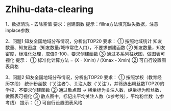 # Zhihu-data-clearing

1、数据清洗 - 去除空值
要求：创建函数
提示：fillna方法填充缺失数据，注意inplace参数

2、问题1 知友全国地域分布情况，分析出TOP20
要求：
① 按照地域统计 知友数量、知友密度（知友数量/城市常住人口），不要求创建函数
② 知友数量，知友密度，标准化处理，取值0-100，要求创建函数
③ 通过多系列柱状图，做图表可视化
提示：
① 标准化计算方法 = (X - Xmin) / (Xmax - Xmin)
② 可自行设置图表风格

3、问题2 知友全国地域分布情况，分析出TOP20
要求：
① 按照学校（教育经历字段） 统计粉丝数（‘关注者’）、关注人数（‘关注’），并筛选出粉丝数TOP20的学校，不要求创建函数
② 通过散点图 → 横坐标为关注人数，纵坐标为粉丝数，做图表可视化
③ 散点图中，标记出平均关注人数（x参考线），平均粉丝数（y参考线）
提示：
① 可自行设置图表风格
